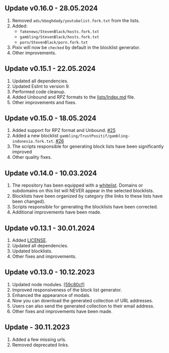 ## Update v0.16.0 - 28.05.2024
1. Removed `ads/kboghdady/youtubelist.fork.txt` from the lists.
2. Added:
    - `fakenews/StevenBlack/hosts.fork.txt`
    - `gambling/StevenBlack/hosts.fork.txt`
    - `porn/StevenBlack/porn.fork.txt`
3. Pixiv will now be `checked` by default in the blocklist generator.
4. Other improvements.

## Update v0.15.1 - 22.05.2024
1. Updated all dependencies.
2. Updated Eslint to version 9.
3. Performed code cleanup.
4. Added Unbound and RPZ formats to the [lists/Index.md](lists/Index.md) file.
5. Other improvements and fixes.

## Update v0.15.0 - 18.05.2024
1. Added support for RPZ format and Unbound. [#25](https://github.com/sefinek24/Sefinek-Blocklist-Collection/issues/26)
2. Added a new blocklist `gambling/TrustPositif/gambling-indonesia.fork.txt`. [#26](https://github.com/sefinek24/Sefinek-Blocklist-Collection/issues/25)
3. The scripts responsible for generating block lists have been significantly improved
4. Other quality fixes.

## Update v0.14.0 - 10.03.2024
1. The repository has been equipped with a [whitelist](https://github.com/sefinek24/Sefinek-Blocklist-Collection/blob/main/whitelists/main.txt). Domains or subdomains on this list will NEVER appear in the selected blocklists.
2. Blocklists have been organized by category (the links to these lists have been changed).
3. Scripts responsible for generating the blocklists have been corrected.
4. Additional improvements have been made.

## Update v0.13.1 - 30.01.2024
1. Added [LICENSE](https://github.com/sefinek24/Sefinek-Blocklist-Collection/blob/main/LICENSE).
2. Updated all dependencies.
3. Updated blocklists.
4. Other fixes and improvements.

## Update v0.13.0 - 10.12.2023
1. Updated node modules. [[59c80cf](https://github.com/sefinek24/Sefinek-Blocklist-Collection/commit/59c80cf6a2aa2d786b03a2b8fdec9d47012592bd)]
2. Improved responsiveness of the block list generator.
3. Enhanced the appearance of modals.
4. Now you can download the generated collection of URL addresses.
5. Users can also send the generated collection to their email address.
6. Other fixes and improvements have been made.

## Update - 30.11.2023
1. Added a few missing urls.
2. Removed deprecated links.